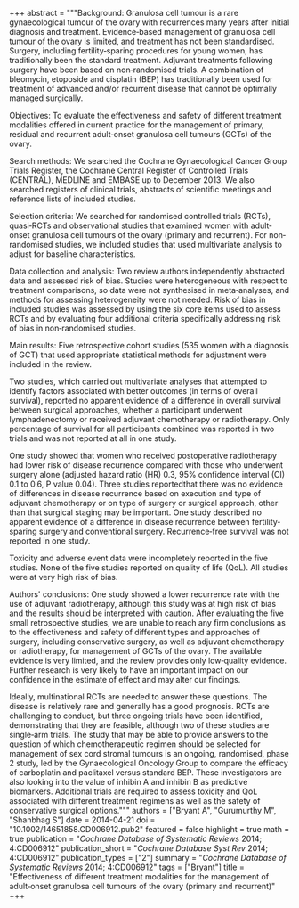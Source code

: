 +++
abstract = """Background: Granulosa cell tumour is a rare gynaecological tumour of the ovary with recurrences many years after initial diagnosis and treatment. Evidence‐based management of granulosa cell tumour of the ovary is limited, and treatment has not been standardised. Surgery, including fertility‐sparing procedures for young women, has traditionally been the standard treatment. Adjuvant treatments following surgery have been based on non‐randomised trials. A combination of bleomycin, etoposide and cisplatin (BEP) has traditionally been used for treatment of advanced and/or recurrent disease that cannot be optimally managed surgically.

Objectives: To evaluate the effectiveness and safety of different treatment modalities offered in current practice for the management of primary, residual and recurrent adult‐onset granulosa cell tumours (GCTs) of the ovary.

Search methods: We searched the Cochrane Gynaecological Cancer Group Trials Register, the Cochrane Central Register of Controlled Trials (CENTRAL), MEDLINE and EMBASE up to December 2013. We also searched registers of clinical trials, abstracts of scientific meetings and reference lists of included studies.

Selection criteria: We searched for randomised controlled trials (RCTs), quasi‐RCTs and observational studies that examined women with adult‐onset granulosa cell tumours of the ovary (primary and recurrent). For non‐randomised studies, we included studies that used multivariate analysis to adjust for baseline characteristics.

Data collection and analysis: Two review authors independently abstracted data and assessed risk of bias. Studies were heterogeneous with respect to treatment comparisons, so data were not synthesised in meta‐analyses, and methods for assessing heterogeneity were not needed. Risk of bias in included studies was assessed by using the six core items used to assess RCTs and by evaluating four additional criteria specifically addressing risk of bias in non‐randomised studies.

Main results: Five retrospective cohort studies (535 women with a diagnosis of GCT) that used appropriate statistical methods for adjustment were included in the review.

Two studies, which carried out multivariate analyses that attempted to identify factors associated with better outcomes (in terms of overall survival), reported no apparent evidence of a difference in overall survival between surgical approaches, whether a participant underwent lymphadenectomy or received adjuvant chemotherapy or radiotherapy. Only percentage of survival for all participants combined was reported in two trials and was not reported at all in one study.

One study showed that women who received postoperative radiotherapy had lower risk of disease recurrence compared with those who underwent surgery alone (adjusted hazard ratio (HR) 0.3, 95% confidence interval (CI) 0.1 to 0.6, P value 0.04). Three studies reportedthat there was no evidence of differences in disease recurrence based on execution and type of adjuvant chemotherapy or on type of surgery or surgical approach, other than that surgical staging may be important. One study described no apparent evidence of a difference in disease recurrence between fertility‐sparing surgery and conventional surgery. Recurrence‐free survival was not reported in one study.

Toxicity and adverse event data were incompletely reported in the five studies. None of the five studies reported on quality of life (QoL). All studies were at very high risk of bias.

Authors' conclusions: One study showed a lower recurrence rate with the use of adjuvant radiotherapy, although this study was at high risk of bias and the results should be interpreted with caution. After evaluating the five small retrospective studies, we are unable to reach any firm conclusions as to the effectiveness and safety of different types and approaches of surgery, including conservative surgery, as well as adjuvant chemotherapy or radiotherapy, for management of GCTs of the ovary. The available evidence is very limited, and the review provides only low‐quality evidence. Further research is very likely to have an important impact on our confidence in the estimate of effect and may alter our findings.

Ideally, multinational RCTs are needed to answer these questions. The disease is relatively rare and generally has a good prognosis. RCTs are challenging to conduct, but three ongoing trials have been identified, demonstrating that they are feasible, although two of these studies are single‐arm trials. The study that may be able to provide answers to the question of which chemotherapeutic regimen should be selected for management of sex cord stromal tumours is an ongoing, randomised, phase 2 study, led by the Gynaecological Oncology Group to compare the efficacy of carboplatin and paclitaxel versus standard BEP. These investigators are also looking into the value of inhibin A and inhibin B as predictive biomarkers. Additional trials are required to assess toxicity and QoL associated with different treatment regimens as well as the safety of conservative surgical options."""
authors = ["Bryant A", "Gurumurthy M", "Shanbhag S"]
date = 2014-04-21
doi = "10.1002/14651858.CD006912.pub2"
featured = false
highlight = true
math = true
publication = "*Cochrane Database of Systematic Reviews* 2014; 4:CD006912"
publication_short = "*Cochrane Database Syst Rev* 2014; 4:CD006912"
publication_types = ["2"]
summary = "*Cochrane Database of Systematic Reviews* 2014; 4:CD006912"
tags = ["Bryant"]
title = "Effectiveness of different treatment modalities for the management of adult‐onset granulosa cell tumours of the ovary (primary and recurrent)"
+++
